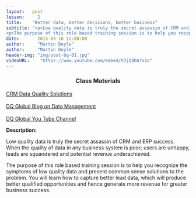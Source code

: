 ```yaml
---
layout:   post
lesson:		2
title:    "Better data, better decisions, better business"
subtitle: "<p>Low quality data is truly the secret assassin of CRM and ERP success.  When the quality of data in any business system is poor; users are unhappy, leads are squandered and potential revenue underachieved.</p> 
<p>The purpose of this role based training session is to help you recognize the symptoms of low quality data and present common sense solutions to the problem.  You will learn how to capture better lead data, which will produce better qualified opportunities and hence generate more revenue for greater business success.</p>"
date:       2015-03-16 12:00:00
author:     "Martin Doyle"
author:     "Martin Doyle"
header-img: "img/post-bg-01.jpg"
videoURL:    "https://www.youtube.com/embed/V3jQ8DA7s1o"
---
```


<h3 style="text-align:center;">Class Materials</h3>
<section class="materials text-center">
<a href="http://www.dqglobal.com/integration-for-crm-data/" target="blank">CRM Data Quality Solutions</a>
<br>
<br>
<a href="http://www.dqglobal.com/blog/" target="blank">DQ Global Blog on Data Management</a>
<br>
<br>
<a href="https://www.youtube.com/channel/UCue4JsUGJLQnf7euTHnUZ3A" target="blank">DQ Global You Tube Channel</a>
</section>

<p><b>Description:</b></p>

<p>Low quality data is truly the secret assassin of CRM and ERP success.  When the quality of data in any business system is poor; users are unhappy, leads are squandered and potential revenue underachieved.</p> 
<p>The purpose of this role based training session is to help you recognize the symptoms of low quality data and present common sense solutions to the problem.  You will learn how to capture better lead data, which will produce better qualified opportunities and hence generate more revenue for greater business success.</p>

<br>
